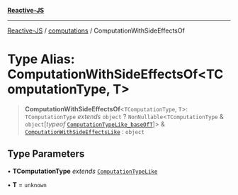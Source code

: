 [**Reactive-JS**](../../README.md)

***

[Reactive-JS](../../README.md) / [computations](../README.md) / ComputationWithSideEffectsOf

# Type Alias: ComputationWithSideEffectsOf\<TComputationType, T\>

> **ComputationWithSideEffectsOf**\<`TComputationType`, `T`\>: `TComputationType` *extends* `object` ? `NonNullable`\<`TComputationType` & `object`\[*typeof* [`ComputationTypeLike_baseOfT`](../variables/ComputationTypeLike_baseOfT.md)\]\> & [`ComputationWithSideEffectsLike`](../interfaces/ComputationWithSideEffectsLike.md) : `object`

## Type Parameters

• **TComputationType** *extends* [`ComputationTypeLike`](../interfaces/ComputationTypeLike.md)

• **T** = `unknown`
